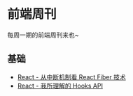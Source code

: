 # 前端周刊
每周一期的前端周刊来也~

## 基础

* [React - 从中断机制看 React Fiber 技术](https://jelly.jd.com/article/603d96596d84e3013e885482)
* [React - 我所理解的 Hooks API](https://mp.weixin.qq.com/s/_AKjxHYRzplh5CmUXmmL8g)
